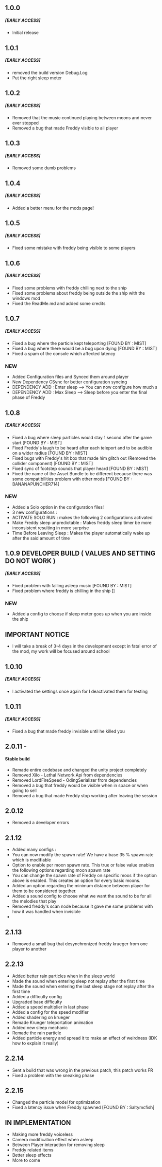## 1.0.0
##### [EARLY ACCESS]
- Initial release
## 1.0.1
##### [EARLY ACCESS]
- removed the build version Debug.Log
- Put the right sleep meter
## 1.0.2
##### [EARLY ACCESS]
- Removed that the music continued playing between moons and never ever stopped
- Removed a bug that made Freddy visible to all player
## 1.0.3
##### [EARLY ACCESS]
- Removed some dumb problems
## 1.0.4
##### [EARLY ACCESS]
- Added a better menu for the mods page!
## 1.0.5
##### [EARLY ACCESS]
- Fixed some mistake with freddy being visible to some players
## 1.0.6
##### [EARLY ACCESS]
- Fixed some problems with freddy chilling next to the ship
- Fixed some problems about freddy being outside the ship with the windows mod
- Fixed the ReadMe.md and added some credits
## 1.0.7
##### [EARLY ACCESS]
- Fixed a bug where the particle kept teleporting [FOUND BY : MIST]
- Fixed a bug where there would be a bug upon dying [FOUND BY : MIST]
- Fixed a spam of the console which affected latency

### NEW
- Added Configuration files and Synced them around player
- New Dependency CSync for better configuration syncing
- DEPENDENCY ADD : Enter sleep --> You can now configure how much s
- DEPENDENCY ADD : Max Sleep --> Sleep before you enter the final phase of Freddy
## 1.0.8
##### [EARLY ACCESS]
- Fixed a bug where sleep particles would stay 1 second after the game start [FOUND BY : MIST]
- Fixed Freddy's laugh to be heard after each teleport and to be audible on a wider radius [FOUND BY : MIST]
- Fixed bugs with Freddy's hit box that made him glitch out (Removed the collider component) [FOUND BY : MIST]
- Fixed sync of footstep sounds that player heard [FOUND BY : MIST]
- Fixed the name of the Asset Bundle to be different because there was some compatibilities problem with other mods [FOUND BY : BANANAPUNCHER714]

### NEW
- Added a Solo option in the configuration files!
- 3 new configurations :
- ACTIVATE SOLO RUN : makes the following 2 configurations activated
- Make Freddy sleep unpredictable : Makes freddy sleep timer be more inconsistent resulting in more surprise
- Time Before Leaving Sleep : Makes the player automatically wake up after the said amount of time

## 1.0.9 DEVELOPER BUILD ( VALUES AND SETTING DO NOT WORK )
##### [EARLY ACCESS]
- Fixed problem with falling asleep music [FOUND BY : MIST]
- Fixed problem where freddy is chilling in the ship []

### NEW
- Added a config to choose if sleep meter goes up when you are inside the ship

## IMPORTANT NOTICE
- I will take a break of 3-4 days in the development except in fatal error of the mod, my work will be focused around school

## 1.0.10
##### [EARLY ACCESS]
- I activated the settings once again for I deactivated them for testing

## 1.0.11
##### [EARLY ACCESS]
- Fixed a bug that made freddy invisible until he killed you

## 2.0.11 -

#### Stable build

- Remade entire codebase and changed the unity project completely
- Removed Xilo - Lethal Network Api from dependencies
- Removed LordFireSpeed - OdingSerializer from dependencies
- Removed a bug that freddy would be visible when in space or when going to sell
- Removed a bug that made Freddy stop working after leaving the session

## 2.0.12
- Removed a developer errors

## 2.1.12
- Added many configs :
- You can now modify the spawn rate! We have a base 35 % spawn rate which is modifiable
- Option to enable per moon spawn rate. This true or false value enables the following options regarding moon spawn rate
- You can change the spawn rate of Freddy on specific moos if the option above is enabled. This creates an option for every basic moons.
- Added an option regarding the minimum distance  between player for them to be considered together.
- Added a sound config to choose what we want the sound to be for all the melodies that play
- Removed freddy's scan node because it gave me some problems with how it was handled when invisible
- 
## 2.1.13
- Removed a small bug that desynchronized freddy krueger from one player to another

## 2.2.13
- Added better rain particles when in the sleep world
- Made the sound when entering sleep not replay after the first time
- Made the sound when entering the last sleep stage not replay after the first time
- Added a difficulty config
- Upgraded base difficulty
- Added a speed multiplier in last phase 
- Added a config for the speed modifier
- Added shadering on krueger
- Remade Krueger teleportation animation
- Added new sleep mechanic
- Remade the rain particle
- Added particle energy and spread it to make an effect of weirdness (IDK how to explain it really)

## 2.2.14
- Sent a build that was wrong in the previous patch, this patch works FR
- Fixed a problem with the sneaking phase

## 2.2.15
- Changed the particle model for optimization
- Fixed a latency issue when Freddy spawned [FOUND BY : Saltymcfish]




## IN IMPLEMENTATION
- Making more freddy voiceless
- Camera modification effect when asleep
- Between Player interaction for removing sleep
- Freddy related items
- Better sleep effects
- More to come